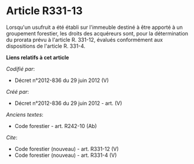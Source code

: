 # Article R331-13

Lorsqu'un usufruit a été établi sur l'immeuble destiné à être apporté à un groupement forestier, les droits des acquéreurs
sont, pour la détermination du prorata prévu à l'article R. 331-12, évalués conformément aux dispositions de l'article R.
331-4.

**Liens relatifs à cet article**

_Codifié par_:

  - Décret n°2012-836 du 29 juin 2012 (V)

_Créé par_:

  - Décret n°2012-836 du 29 juin 2012 - art. (V)

_Anciens textes_:

  - Code forestier - art. R242-10 (Ab)

_Cite_:

  - Code forestier (nouveau) - art. R331-12 (V)
  - Code forestier (nouveau) - art. R331-4 (V)
